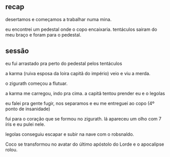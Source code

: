 ## recap
desertamos e começamos a trabalhar numa mina.

eu encontrei um pedestal onde o copo encaixaria. tentáculos sairam do meu braço e foram para o pedestal.

## sessão
eu fui arrastado pra perto do pedestal pelos tentáculos

a karma (ruiva esposa da loira capitã do império) veio e viu a merda.

o zigurath começou a flutuar.

a karma me carregou, indo pra cima. a capitã tentou prender eu e o legolas

eu falei pra gente fugir, nos separamos e eu me entreguei ao copo (4º ponto de insanidade)

fui para o coração que se formou no zigurath. lá apareceu um olho com 7 íris e eu pulei nele.

legolas conseguiu escapar e subir na nave com o robsnaldo.

Coco se transformou no avatar do último apóstolo do Lorde e o apocalipse rolou.
